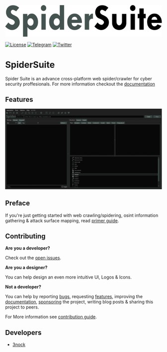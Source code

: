 <img src="resources/logo.png" width=600/>

[![License](https://img.shields.io/badge/license-GPLv3-green.svg)](https://raw.githubusercontent.com/3nock/SpiderSuite/main/LICENSE)
[![Telegram](https://img.shields.io/badge/chat-%20on%20Telegram-blue.svg)](https://telegram.me/SpiderSuite) 
[![Twitter](https://img.shields.io/twitter/follow/sub3suite?label=twitter&style=social)](https://twitter.com/spider_suite)

# SpiderSuite

Spider Suite is an advance cross-platform web spider/crawler for cyber security proffesionals. 
For more information checkout the [documentation](https://github.com/3nock/SpiderSuite/wiki)

## Features

<img src="resources/screenshots.gif"/>

## Preface

If you're just getting started with web crawling/spidering, osint information gathering & attack surface mapping, read [primer guide](PRIMER.md).

## Contributing 

**Are you a developer?**

Check out the [open issues](https://github.com/3nock/SpiderSuite/issues).

**Are you a designer?**

You can help design an even more intuitive UI, Logos & Icons.

**Not a developer?**

You can help by reporting [bugs](https://github.com/3nock/SpiderSuite/issues), requesting [features](https://github.com/3nock/SpiderSuite/issues), improving the [documentation](https://github.com/3nock/SpiderSuite/wiki), [sponsoring](SPONSOR.md) the project, writing blog posts & sharing this project to peers.

For More information see [contribution guide](CONTRIBUTING.md).

## Developers

- [3nock](https://twitter.com/3nock_)